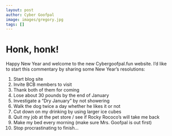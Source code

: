 ```yaml
---
layout: post
author: Cyber Goofpal
image: images/gregory.jpg
tags: []
---
```


# Honk, honk!

Happy New Year and welcome to the new Cybergoofpal.fun website.  I’d like to start this commentary by sharing some New Year’s resolutions:

1. Start blog site
2. Invite BCB members to visit
3. Thank both of them for coming
4. Lose about 30 pounds by the end of January
5. Investigate a “Dry January” by not showering
6. Walk the dog twice a day whether he likes it or not
7. Cut down on my drinking by using larger ice cubes
8. Quit my job at the pet store / see if Rocky Rococo’s will take me back
9. Make my bed every morning (make sure Mrs. Goofpal is out first)
10. Stop procrastinating to finish…